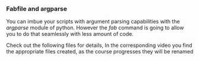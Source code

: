 ### Fabfile and argparse

You can imbue your scripts with argument parsing capabilities with the *argparse* module of python.
However the *fab* command is going to allow you to do that seamlessly with less amount of code.

Check out the following files for details, In the corresponding video you find the appropriate files created, as the course progresses they will be renamed

